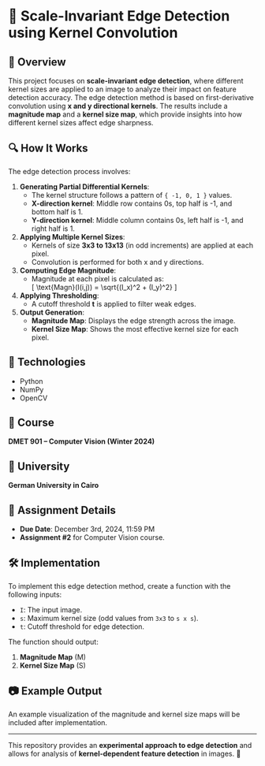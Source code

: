 # 📐 Scale-Invariant Edge Detection using Kernel Convolution  

## 📌 Overview  
This project focuses on **scale-invariant edge detection**, where different kernel sizes are applied to an image to analyze their impact on feature detection accuracy. The edge detection method is based on first-derivative convolution using **x and y directional kernels**. The results include a **magnitude map** and a **kernel size map**, which provide insights into how different kernel sizes affect edge sharpness.  

## 🔍 How It Works  
The edge detection process involves:  
1. **Generating Partial Differential Kernels**:  
   - The kernel structure follows a pattern of `{ -1, 0, 1 }` values.  
   - **X-direction kernel**: Middle row contains 0s, top half is -1, and bottom half is 1.  
   - **Y-direction kernel**: Middle column contains 0s, left half is -1, and right half is 1.  
2. **Applying Multiple Kernel Sizes**:  
   - Kernels of size **3x3 to 13x13** (in odd increments) are applied at each pixel.  
   - Convolution is performed for both x and y directions.  
3. **Computing Edge Magnitude**:  
   - Magnitude at each pixel is calculated as:  
     \[
     \text{Magn}(I(i,j)) = \sqrt{(I_x)^2 + (I_y)^2}
     \]  
4. **Applying Thresholding**:  
   - A cutoff threshold **t** is applied to filter weak edges.  
5. **Output Generation**:  
   - **Magnitude Map**: Displays the edge strength across the image.  
   - **Kernel Size Map**: Shows the most effective kernel size for each pixel.  

## 🚀 Technologies  
- Python  
- NumPy  
- OpenCV  

## 📅 Course  
**DMET 901 – Computer Vision (Winter 2024)**  

## 🎯 University  
**German University in Cairo**  

## 📜 Assignment Details  
- **Due Date**: December 3rd, 2024, 11:59 PM  
- **Assignment #2** for Computer Vision course.  

## 🛠️ Implementation  
To implement this edge detection method, create a function with the following inputs:  
- `I`: The input image.  
- `s`: Maximum kernel size (odd values from `3x3` to `s x s`).  
- `t`: Cutoff threshold for edge detection.  

The function should output:  
1. **Magnitude Map** (M)  
2. **Kernel Size Map** (S)  

## 📷 Example Output  
An example visualization of the magnitude and kernel size maps will be included after implementation.  

---

This repository provides an **experimental approach to edge detection** and allows for analysis of **kernel-dependent feature detection** in images. 🚀  
